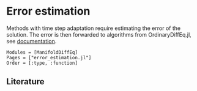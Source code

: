 # Error estimation

Methods with time step adaptation require estimating the error of the solution. The error
is then forwarded to algorithms from OrdinaryDiffEq.jl, see [documentation](https://diffeq.sciml.ai/stable/extras/timestepping/).

```@autodocs
Modules = [ManifoldDiffEq]
Pages = ["error_estimation.jl"]
Order = [:type, :function]
```

## Literature
